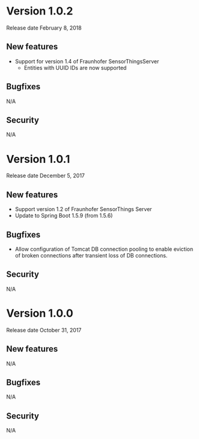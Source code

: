 
# Version 1.0.2
Release date February 8, 2018

## New features
* Support for version 1.4 of Fraunhofer SensorThingsServer
    * Entities with UUID IDs are now supported

## Bugfixes
N/A

## Security
N/A

# Version 1.0.1
Release date December 5, 2017

## New features
* Support version 1.2 of Fraunhofer SensorThings Server
* Update to Spring Boot 1.5.9 (from 1.5.6)

## Bugfixes
* Allow configuration of Tomcat DB connection pooling to 
enable eviction of broken connections after transient loss 
of DB connections.

## Security
N/A


# Version 1.0.0
Release date October 31, 2017

## New features
N/A

## Bugfixes
N/A

## Security
N/A